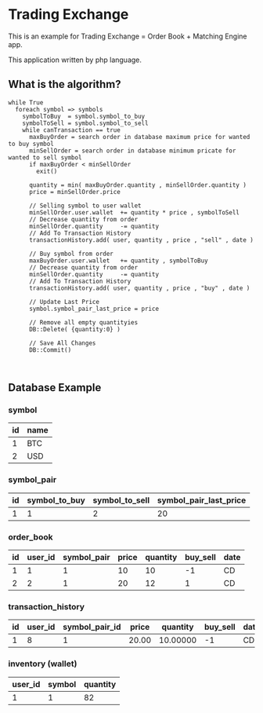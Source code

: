 # Trading Exchange
This is an example for Trading Exchange = Order Book + Matching Engine app.

This application written by php language.

## What is the algorithm?
```
while True
  foreach symbol => symbols
    symbolToBuy  = symbol.symbol_to_buy
    symbolToSell = symbol.symbol_to_sell
    while canTransaction == true
      maxBuyOrder = search order in database maximum price for wanted to buy symbol
      minSellOrder = search order in database minimum pricate for wanted to sell symbol
      if maxBuyOrder < minSellOrder
        exit()
      
      quantity = min( maxBuyOrder.quantity , minSellOrder.quantity )
      price = minSellOrder.price

      // Selling symbol to user wallet
      minSellOrder.user.wallet  += quantity * price , symbolToSell
      // Decrease quantity from order
      minSellOrder.quantity     -= quantity
      // Add To Transaction History
      transactionHistory.add( user, quantity , price , "sell" , date )

      // Buy symbol from order
      maxBuyOrder.user.wallet   += quantity , symbolToBuy
      // Decrease quantity from order
      minSellOrder.quantity     -= quantity
      // Add To Transaction History
      transactionHistory.add( user, quantity , price , "buy" , date )

      // Update Last Price
      symbol.symbol_pair_last_price = price

      // Remove all empty quantityies
      DB::Delete( {quantity:0} )

      // Save All Changes
      DB::Commit()



```


## Database Example

### symbol

| id | name |
|----|------|
| 1  | BTC  |
| 2  | USD  |

### symbol_pair

| id | symbol_to_buy | symbol_to_sell | symbol_pair_last_price        |
|----|---------------|----------------|-------------------------------|
| 1  |    1          |    2           |    20                         |

### order_book


| id | user_id | symbol_pair | price | quantity | buy_sell | date |
|----|---------|-------------|-------|----------|----------|------|
| 1  |    1    | 1           | 10    | 10       |   -1     |  CD  |
| 2  |    2    | 1           | 20    | 12       |    1     |  CD  |


### transaction_history
| id | user_id | symbol_pair_id | price | quantity | buy_sell | date |
|----|---------|----------------|-------|----------|----------|------|
| 1  |    8    |        1       | 20.00 | 10.00000 |    -1    |  CD  |


### inventory (wallet)
| user_id | symbol | quantity |
|---------|--------|----------|
|    1    |   1    |   82     |
   